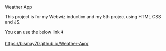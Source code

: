 Weather App

This project is for my Webwiz induction and my 5th project using HTML CSS and JS.

You can use the below link ⬇️ 

https://bismay70.github.io/Weather-App/
